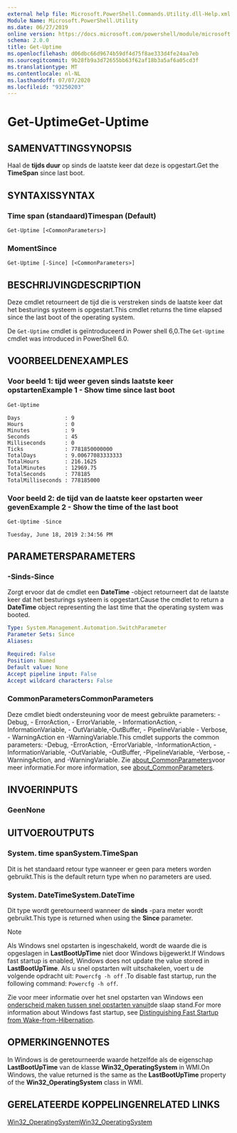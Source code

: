 ```yaml
---
external help file: Microsoft.PowerShell.Commands.Utility.dll-Help.xml
Module Name: Microsoft.PowerShell.Utility
ms.date: 06/27/2019
online version: https://docs.microsoft.com/powershell/module/microsoft.powershell.utility/get-uptime?view=powershell-7.1&WT.mc_id=ps-gethelp
schema: 2.0.0
title: Get-Uptime
ms.openlocfilehash: d06dbc66d9674b59df4d75f8ae333d4fe24aa7eb
ms.sourcegitcommit: 9b28fb9a3d72655bb63f62af18b3a5af6a05cd3f
ms.translationtype: MT
ms.contentlocale: nl-NL
ms.lasthandoff: 07/07/2020
ms.locfileid: "93250203"
---
```

# <span data-ttu-id="8f2d2-102">Get-Uptime</span><span class="sxs-lookup"><span data-stu-id="8f2d2-102">Get-Uptime</span></span>

## <span data-ttu-id="8f2d2-103">SAMENVATTING</span><span class="sxs-lookup"><span data-stu-id="8f2d2-103">SYNOPSIS</span></span>
<span data-ttu-id="8f2d2-104">Haal de **tijds duur** op sinds de laatste keer dat deze is opgestart.</span><span class="sxs-lookup"><span data-stu-id="8f2d2-104">Get the **TimeSpan** since last boot.</span></span>

## <span data-ttu-id="8f2d2-105">SYNTAXIS</span><span class="sxs-lookup"><span data-stu-id="8f2d2-105">SYNTAX</span></span>

### <span data-ttu-id="8f2d2-106">Time span (standaard)</span><span class="sxs-lookup"><span data-stu-id="8f2d2-106">Timespan (Default)</span></span>

```
Get-Uptime [<CommonParameters>]
```

### <span data-ttu-id="8f2d2-107">Moment</span><span class="sxs-lookup"><span data-stu-id="8f2d2-107">Since</span></span>

```
Get-Uptime [-Since] [<CommonParameters>]
```

## <span data-ttu-id="8f2d2-108">BESCHRIJVING</span><span class="sxs-lookup"><span data-stu-id="8f2d2-108">DESCRIPTION</span></span>

<span data-ttu-id="8f2d2-109">Deze cmdlet retourneert de tijd die is verstreken sinds de laatste keer dat het besturings systeem is opgestart.</span><span class="sxs-lookup"><span data-stu-id="8f2d2-109">This cmdlet returns the time elapsed since the last boot of the operating system.</span></span>

<span data-ttu-id="8f2d2-110">De `Get-Uptime` cmdlet is geïntroduceerd in Power shell 6,0.</span><span class="sxs-lookup"><span data-stu-id="8f2d2-110">The `Get-Uptime` cmdlet was introduced in PowerShell 6.0.</span></span>

## <span data-ttu-id="8f2d2-111">VOORBEELDEN</span><span class="sxs-lookup"><span data-stu-id="8f2d2-111">EXAMPLES</span></span>

### <span data-ttu-id="8f2d2-112">Voor beeld 1: tijd weer geven sinds laatste keer opstarten</span><span class="sxs-lookup"><span data-stu-id="8f2d2-112">Example 1 - Show time since last boot</span></span>

```powershell
Get-Uptime
```

```Output
Days              : 9
Hours             : 0
Minutes           : 9
Seconds           : 45
Milliseconds      : 0
Ticks             : 7781850000000
TotalDays         : 9.00677083333333
TotalHours        : 216.1625
TotalMinutes      : 12969.75
TotalSeconds      : 778185
TotalMilliseconds : 778185000
```

### <span data-ttu-id="8f2d2-113">Voor beeld 2: de tijd van de laatste keer opstarten weer geven</span><span class="sxs-lookup"><span data-stu-id="8f2d2-113">Example 2 - Show the time of the last boot</span></span>

```powershell
Get-Uptime -Since
```

```Output
Tuesday, June 18, 2019 2:34:56 PM
```

## <span data-ttu-id="8f2d2-114">PARAMETERS</span><span class="sxs-lookup"><span data-stu-id="8f2d2-114">PARAMETERS</span></span>

### <span data-ttu-id="8f2d2-115">-Sinds</span><span class="sxs-lookup"><span data-stu-id="8f2d2-115">-Since</span></span>

<span data-ttu-id="8f2d2-116">Zorgt ervoor dat de cmdlet een **DateTime** -object retourneert dat de laatste keer dat het besturings systeem is opgestart.</span><span class="sxs-lookup"><span data-stu-id="8f2d2-116">Cause the cmdlet to return a **DateTime** object representing the last time that the operating system was booted.</span></span>

```yaml
Type: System.Management.Automation.SwitchParameter
Parameter Sets: Since
Aliases:

Required: False
Position: Named
Default value: None
Accept pipeline input: False
Accept wildcard characters: False
```

### <span data-ttu-id="8f2d2-117">CommonParameters</span><span class="sxs-lookup"><span data-stu-id="8f2d2-117">CommonParameters</span></span>

<span data-ttu-id="8f2d2-118">Deze cmdlet biedt ondersteuning voor de meest gebruikte parameters: -Debug, - ErrorAction, - ErrorVariable, - InformationAction, -InformationVariable, - OutVariable,-OutBuffer, - PipelineVariable - Verbose, - WarningAction en -WarningVariable.</span><span class="sxs-lookup"><span data-stu-id="8f2d2-118">This cmdlet supports the common parameters: -Debug, -ErrorAction, -ErrorVariable, -InformationAction, -InformationVariable, -OutVariable, -OutBuffer, -PipelineVariable, -Verbose, -WarningAction, and -WarningVariable.</span></span> <span data-ttu-id="8f2d2-119">Zie [about_CommonParameters](https://go.microsoft.com/fwlink/?LinkID=113216)voor meer informatie.</span><span class="sxs-lookup"><span data-stu-id="8f2d2-119">For more information, see [about_CommonParameters](https://go.microsoft.com/fwlink/?LinkID=113216).</span></span>

## <span data-ttu-id="8f2d2-120">INVOER</span><span class="sxs-lookup"><span data-stu-id="8f2d2-120">INPUTS</span></span>

### <span data-ttu-id="8f2d2-121">Geen</span><span class="sxs-lookup"><span data-stu-id="8f2d2-121">None</span></span>

## <span data-ttu-id="8f2d2-122">UITVOER</span><span class="sxs-lookup"><span data-stu-id="8f2d2-122">OUTPUTS</span></span>

### <span data-ttu-id="8f2d2-123">System. time span</span><span class="sxs-lookup"><span data-stu-id="8f2d2-123">System.TimeSpan</span></span>

<span data-ttu-id="8f2d2-124">Dit is het standaard retour type wanneer er geen para meters worden gebruikt.</span><span class="sxs-lookup"><span data-stu-id="8f2d2-124">This is the default return type when no parameters are used.</span></span>

### <span data-ttu-id="8f2d2-125">System. DateTime</span><span class="sxs-lookup"><span data-stu-id="8f2d2-125">System.DateTime</span></span>

<span data-ttu-id="8f2d2-126">Dit type wordt geretourneerd wanneer de **sinds** -para meter wordt gebruikt.</span><span class="sxs-lookup"><span data-stu-id="8f2d2-126">This type is returned when using the **Since** parameter.</span></span>

> [!NOTE]
> <span data-ttu-id="8f2d2-127">Als Windows snel opstarten is ingeschakeld, wordt de waarde die is opgeslagen in **LastBootUpTime** niet door Windows bijgewerkt.</span><span class="sxs-lookup"><span data-stu-id="8f2d2-127">If Windows fast startup is enabled, Windows does not update the value stored in **LastBootUpTime**.</span></span> <span data-ttu-id="8f2d2-128">Als u snel opstarten wilt uitschakelen, voert u de volgende opdracht uit: `Powercfg -h off` .</span><span class="sxs-lookup"><span data-stu-id="8f2d2-128">To disable fast startup, run the following command: `Powercfg -h off`.</span></span>
>
> <span data-ttu-id="8f2d2-129">Zie voor meer informatie over het snel opstarten van Windows een [onderscheid maken tussen snel opstarten vanuit](/windows-hardware/drivers/kernel/distinguishing-fast-startup-from-wake-from-hibernation)de slaap stand.</span><span class="sxs-lookup"><span data-stu-id="8f2d2-129">For more information about Windows fast startup, see [Distinguishing Fast Startup from Wake-from-Hibernation](/windows-hardware/drivers/kernel/distinguishing-fast-startup-from-wake-from-hibernation).</span></span>

## <span data-ttu-id="8f2d2-130">OPMERKINGEN</span><span class="sxs-lookup"><span data-stu-id="8f2d2-130">NOTES</span></span>

<span data-ttu-id="8f2d2-131">In Windows is de geretourneerde waarde hetzelfde als de eigenschap **LastBootUpTime** van de klasse **Win32_OperatingSystem** in WMI.</span><span class="sxs-lookup"><span data-stu-id="8f2d2-131">On Windows, the value returned is the same as the **LastBootUpTime** property of the **Win32_OperatingSystem** class in WMI.</span></span>

## <span data-ttu-id="8f2d2-132">GERELATEERDE KOPPELINGEN</span><span class="sxs-lookup"><span data-stu-id="8f2d2-132">RELATED LINKS</span></span>

[<span data-ttu-id="8f2d2-133">Win32_OperatingSystem</span><span class="sxs-lookup"><span data-stu-id="8f2d2-133">Win32_OperatingSystem</span></span>](/windows/win32/cimwin32prov/win32-operatingsystem#properties)

